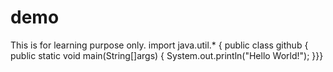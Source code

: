 # demo
This is for learning purpose only.
import java.util.*
{
public class github
{
public static void main(String[]args)
{
System.out.println("Hello World!");
}}}
